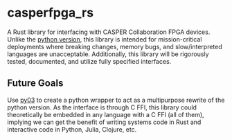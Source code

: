 # casperfpga_rs

A Rust library for interfacing with CASPER Collaboration FPGA devices. Unlike the [python version](https://github.com/casper-astro/casperfpga), this library is intended for mission-critical deployments where breaking changes, memory bugs, and slow/interpreted languages are unacceptable. Additionally, this library will be rigorously tested, documented, and utilize fully specified interfaces.

## Future Goals

Use [py03](https://github.com/PyO3/pyo3) to create a python wrapper to act as a multipurpose rewrite of the python version. As the interface is through C FFI, this library could theoretically be embedded in any language with a C FFI (all of them), implying we can get the benefit of writing systems code in Rust and interactive code in Python, Julia, Clojure, etc.